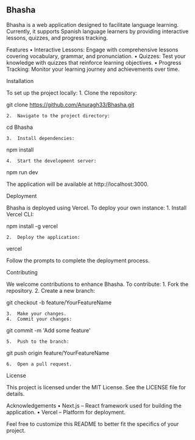 ## Bhasha

Bhasha is a web application designed to facilitate language learning. Currently, it supports Spanish language learners by providing interactive lessons, quizzes, and progress tracking.

Features
	•	Interactive Lessons: Engage with comprehensive lessons covering vocabulary, grammar, and pronunciation.
	•	Quizzes: Test your knowledge with quizzes that reinforce learning objectives.
	•	Progress Tracking: Monitor your learning journey and achievements over time.

Installation

To set up the project locally:
	1.	Clone the repository:

git clone https://github.com/Anuragh33/Bhasha.git


	2.	Navigate to the project directory:

cd Bhasha


	3.	Install dependencies:

npm install


	4.	Start the development server:

npm run dev

The application will be available at http://localhost:3000.

Deployment

Bhasha is deployed using Vercel. To deploy your own instance:
	1.	Install Vercel CLI:

npm install -g vercel


	2.	Deploy the application:

vercel

Follow the prompts to complete the deployment process.

Contributing

We welcome contributions to enhance Bhasha. To contribute:
	1.	Fork the repository.
	2.	Create a new branch:

git checkout -b feature/YourFeatureName


	3.	Make your changes.
	4.	Commit your changes:

git commit -m 'Add some feature'


	5.	Push to the branch:

git push origin feature/YourFeatureName


	6.	Open a pull request.

License

This project is licensed under the MIT License. See the LICENSE file for details.

Acknowledgements
	•	Next.js – React framework used for building the application.
	•	Vercel – Platform for deployment.

Feel free to customize this README to better fit the specifics of your project.
